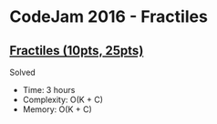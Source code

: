 # CodeJam 2016 - Fractiles

## [Fractiles (10pts, 25pts)](https://codingcompetitions.withgoogle.com/codejam/round/0000000000201bee/0000000000201bf1)

Solved

* Time: 3 hours
* Complexity: O(K + C)
* Memory: O(K + C)
